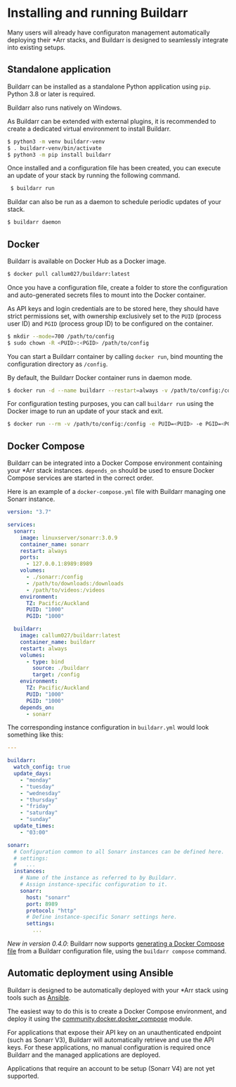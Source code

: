 # Installing and running Buildarr

Many users will already have configuraton management automatically deploying their *Arr stacks, and Buildarr is designed to seamlessly integrate into existing setups.

## Standalone application

Buildarr can be installed as a standalone Python application using `pip`. Python 3.8 or later is required.

Buildarr also runs natively on Windows.

As Buildarr can be extended with external plugins, it is recommended to create a dedicated virtual environment to install Buildarr.

```bash
$ python3 -m venv buildarr-venv
$ . buildarr-venv/bin/activate
$ python3 -m pip install buildarr
```

Once installed and a configuration file has been created, you can execute an update of your stack by running the following command.

```bash
 $ buildarr run
```

Buildar can also be run as a daemon to schedule periodic updates of your stack.

```bash
$ buildarr daemon
```

## Docker

Buildarr is available on Docker Hub as a Docker image.

```bash
$ docker pull callum027/buildarr:latest
```

Once you have a configuration file, create a folder to store the configuration and auto-generated secrets files to mount into the Docker container.

As API keys and login credentials are to be stored here, they should have strict permissions set, with ownership exclusively
set to the `PUID` (process user ID) and `PGID` (process group ID) to be configured on the container.

```bash
$ mkdir --mode=700 /path/to/config
$ sudo chown -R <PUID>:<PGID> /path/to/config
```

You can start a Buildarr container by calling `docker run`, bind mounting the configuration directory as `/config`.

By default, the Buildarr Docker container runs in daemon mode.

```bash
$ docker run -d --name buildarr --restart=always -v /path/to/config:/config -e PUID=<PUID> -e PGID=<PGID> callum027/buildarr:latest
```

For configuration testing purposes, you can call `buildarr run` using the Docker image to run an update of your stack and exit.

```bash
$ docker run --rm -v /path/to/config:/config -e PUID=<PUID> -e PGID=<PGID> callum027/buildarr:latest run
```

## Docker Compose

Buildarr can be integrated into a Docker Compose environment containing your *Arr stack instances. `depends_on` should be used to ensure Docker Compose services are started in the correct order.

Here is an example of a `docker-compose.yml` file with Buildarr managing one Sonarr instance.

```yaml
version: "3.7"

services:
  sonarr:
    image: linuxserver/sonarr:3.0.9
    container_name: sonarr
    restart: always
    ports:
      - 127.0.0.1:8989:8989
    volumes:
      - ./sonarr:/config
      - /path/to/downloads:/downloads
      - /path/to/videos:/videos
    environment:
      TZ: Pacific/Auckland
      PUID: "1000"
      PGID: "1000"

  buildarr:
    image: callum027/buildarr:latest
    container_name: buildarr
    restart: always
    volumes:
      - type: bind
        source: ./buildarr
        target: /config
    environment:
      TZ: Pacific/Auckland
      PUID: "1000"
      PGID: "1000"
    depends_on:
      - sonarr
```

The corresponding instance configuration in `buildarr.yml` would look something like this:

```yaml
---

buildarr:
  watch_config: true
  update_days:
    - "monday"
    - "tuesday"
    - "wednesday"
    - "thursday"
    - "friday"
    - "saturday"
    - "sunday"
  update_times:
    - "03:00"

sonarr:
  # Configuration common to all Sonarr instances can be defined here.
  # settings:
  #   ...
  instances:
    # Name of the instance as referred to by Buildarr.
    # Assign instance-specific configuration to it.
    sonarr:
      host: "sonarr"
      port: 8989
      protocol: "http"
      # Define instance-specific Sonarr settings here.
      settings:
        ...
```

*New in version 0.4.0*: Buildarr now supports [generating a Docker Compose file](usage.md#generating-a-docker-compose-file) from a Buildarr configuration file, using the `buildarr compose` command.

## Automatic deployment using Ansible

Buildarr is designed to be automatically deployed with your *Arr stack using tools such as [Ansible](https://www.ansible.com).

The easiest way to do this is to create a Docker Compose environment, and deploy it using the [community.docker.docker_compose](https://docs.ansible.com/ansible/latest/collections/community/docker/docker_compose_module.html) module.

For applications that expose their API key on an unauthenticated endpoint (such as Sonarr V3), Buildarr will automatically retrieve and use the API keys. For these applications, no manual configuration is required once Buildarr and the managed applications are deployed.

Applications that require an account to be setup (Sonarr V4) are not yet supported.
